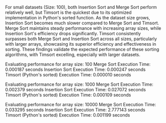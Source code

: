 For small datasets (Size: 100), both Insertion Sort and Merge Sort perform relatively well, but Timsort is the quickest due to its optimized implementation in Python's sorted function. As the dataset size grows, Insertion Sort becomes much slower compared to Merge Sort and Timsort. Merge Sort maintains steady performance with increasing array sizes, while Insertion Sort's efficiency drops significantly. Timsort consistently surpasses both Merge Sort and Insertion Sort across all sizes, particularly with larger arrays, showcasing its superior efficiency and effectiveness in sorting. These findings validate the expected performance of these sorting algorithms, with Timsort excelling, especially with larger datasets.

Evaluating performance for array size: 100
Merge Sort Execution Time: 0.000187 seconds
Insertion Sort Execution Time: 0.000247 seconds
Timsort (Python's sorted) Execution Time: 0.000010 seconds

Evaluating performance for array size: 1000
Merge Sort Execution Time: 0.002379 seconds
Insertion Sort Execution Time: 0.027072 seconds
Timsort (Python's sorted) Execution Time: 0.000109 seconds

Evaluating performance for array size: 10000
Merge Sort Execution Time: 0.033295 seconds
Insertion Sort Execution Time: 2.777143 seconds
Timsort (Python's sorted) Execution Time: 0.001199 seconds

